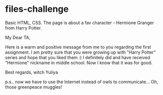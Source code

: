 files-challenge
===============

Basic HTML, CSS. The page is about a fav character  - Hermione Granger from Harry Potter. 

My Dear TA, 

Here is a warm and positive message from me to you regarding the first assignment. I am pretty sure that you were growing up with "Harry Potter" series and hope that you liked them :) I definitely did and have received "Hermione" nickname in middle school. Now I know that it was for good. 

Best regards, 
witch Yuliya

p.s., now we have to use the Internet instead of owls to communicate... Oh, those greenpeace muggles! 